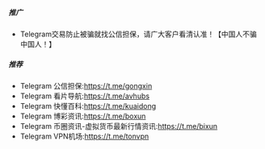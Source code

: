 
##### 推广

*  Telegram交易防止被骗就找公信担保，请广大客户看清认准！【中国人不骗中国人！】

##### 推荐

*   Telegram 公信担保:https://t.me/gongxin
*   Telegram 看片导航:https://t.me/avhubs
*   Telegram 快懂百科:https://t.me/kuaidong
*   Telegram 博彩资讯:https://t.me/boxun
*   Telegram 币圈资讯-虚拟货币最新行情资讯:https://t.me/bixun
*   Telegram VPN机场:https://t.me/tonvpn
